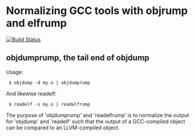 # Normalizing GCC tools with objrump and elfrump

[![Build Status](https://secure.travis-ci.org/garious/DumpRump.png)](http://travis-ci.org/garious/DumpRump)

objdumprump, the tail end of objdump
--------------------------------

Usage:

     $ objdump -d my.o | objdumprump

And likewise readelf:

     $ readelf -s my.o | readelfrump

The purpose of 'objdumprump' and 'readelfrump' is to normalize the output
for 'objdump' and 'readelf' such that the output of a GCC-compiled
object can be compared to an LLVM-compiled object.

